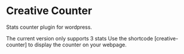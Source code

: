 # Creative Counter
Stats counter plugin for wordpress.

The current version only supports 3 stats
Use the shortcode [creative-counter] to display the counter on your webpage.
